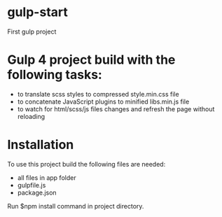 # gulp-start
First gulp project 

# Gulp 4 project build with the following tasks:
* to translate scss styles to compressed style.min.css file
* to concatenate JavaScript plugins to minified libs.min.js file
* to watch for html/scss/js files changes and refresh the page without reloading

# Installation
To use this project build the following files are needed:
* all files in app folder
* gulpfile.js
* package.json

Run $npm install command in project directory.

